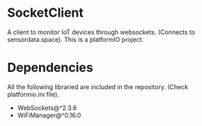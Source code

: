 # SocketClient
A client to monitor IoT devices through websockets. (Connects to sensordata.space).
This is a platformIO project.

# Dependencies
All the following libraried are included in the repository. (Check platformio.ini file).
- WebSockets@^2.3.6
- WiFiManager@^0.16.0
